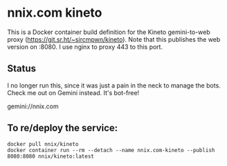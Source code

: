 # nnix.com kineto
This is a Docker container build definition for the Kineto gemini-to-web proxy (https://git.sr.ht/~sircmpwn/kineto). Note that this publishes the web version on :8080. I use nginx to proxy 443 to this port.

## Status
I no longer run this, since it was just a pain in the neck to manage the bots. Check me out on Gemini instead. It's bot-free!

gemini://nnix.com

## To re/deploy the service:
```
docker pull nnix/kineto
docker container run --rm --detach --name nnix.com-kineto --publish 8080:8080 nnix/kineto:latest
```